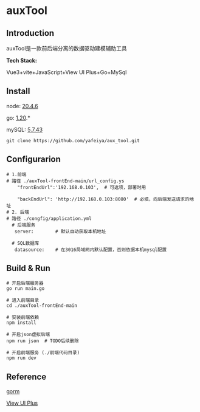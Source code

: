# auxTool

## Introduction

auxTool是一款前后端分离的数据驱动建模辅助工具

**Tech Stack:**

Vue3+vite+JavaScript+View UI Plus+Go+MySql

## Install

node: [20.4.6](https://nodejs.cn/download/)

go: [1.20](https://go.dev/dl/).*

mySQL: [5.7.43](https://dev.mysql.com/downloads/installer/)

```
git clone https://github.com/yafeiya/aux_tool.git
```

## Configurarion

```
# 1.前端
# 路径 ./auxTool-frontEnd-main/url_config.ys  
    "frontEndUrl":'192.168.0.103',  # 可选项，部署时用

    "backEndUrl": 'http://192.168.0.103:8080'  # 必填，向后端发送请求的地址
# 2. 后端
# 路径 ./congfig/application.yml
  # 后端服务
   server:        # 默认自动获取本机地址
  
  # SQL数据库
   datasource:    # 在3016局域网内默认配置，否则依据本机mysql配置

```

## Build & Run

```
# 开启后端服务器
go run main.go

# 进入前端目录
cd ./auxTool-frontEnd-main

# 安装前端依赖
npm install

# 开启json虚拟后端
npm run json  # TODO后续删除

# 开启前端服务 (./前端代码目录)
npm run dev

```

## Reference

[gorm](https://gorm.io/docs/)

[View UI Plus](https://www.iviewui.com/view-ui-plus/guide/introduce)
